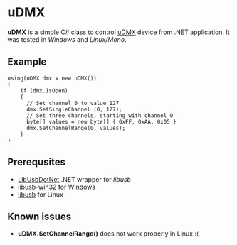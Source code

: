 uDMX
====

**uDMX** is a simple C# class to control [uDMX](http://www.illutzmination.de/udmx.html) device from .NET application. It was tested in *Windows* and *Linux/Mono*.

Example
-------

	using(uDMX dmx = new uDMX())
	{
		if (dmx.IsOpen) 
		{
		  // Set channel 0 to value 127
		  dmx.SetSingleChannel (0, 127);            
		  // Set three channels, starting with channel 0
		  byte[] values = new byte[] { 0xFF, 0xAA, 0x05 }      
		  dmx.SetChannelRange(0, values);
		}
	}

Prerequsites
------------

- [LibUsbDotNet](http://sourceforge.net/projects/libusbdotnet/) .NET wrapper for *libusb*
- [libusb-win32](http://sourceforge.net/projects/libusb-win32/) for Windows
- [libusb](http://www.libusb.org/) for Linux 

Known issues
------------

- **uDMX.SetChannelRange()** does not work properly in Linux :(

